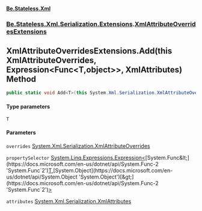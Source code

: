 #### [Be.Stateless.Xml](README.md 'README')
### [Be.Stateless.Xml.Serialization.Extensions](Be.Stateless.Xml.Serialization.Extensions.md 'Be.Stateless.Xml.Serialization.Extensions').[XmlAttributeOverridesExtensions](XmlAttributeOverridesExtensions.md 'Be.Stateless.Xml.Serialization.Extensions.XmlAttributeOverridesExtensions')

## XmlAttributeOverridesExtensions.Add<T>(this XmlAttributeOverrides, Expression<Func<T,object>>, XmlAttributes) Method

```csharp
public static void Add<T>(this System.Xml.Serialization.XmlAttributeOverrides overrides, System.Linq.Expressions.Expression<System.Func<T,object>> propertySelector, System.Xml.Serialization.XmlAttributes attributes);
```
#### Type parameters

<a name='Be.Stateless.Xml.Serialization.Extensions.XmlAttributeOverridesExtensions.Add_T_(thisSystem.Xml.Serialization.XmlAttributeOverrides,System.Linq.Expressions.Expression_System.Func_T,object__,System.Xml.Serialization.XmlAttributes).T'></a>

`T`
#### Parameters

<a name='Be.Stateless.Xml.Serialization.Extensions.XmlAttributeOverridesExtensions.Add_T_(thisSystem.Xml.Serialization.XmlAttributeOverrides,System.Linq.Expressions.Expression_System.Func_T,object__,System.Xml.Serialization.XmlAttributes).overrides'></a>

`overrides` [System.Xml.Serialization.XmlAttributeOverrides](https://docs.microsoft.com/en-us/dotnet/api/System.Xml.Serialization.XmlAttributeOverrides 'System.Xml.Serialization.XmlAttributeOverrides')

<a name='Be.Stateless.Xml.Serialization.Extensions.XmlAttributeOverridesExtensions.Add_T_(thisSystem.Xml.Serialization.XmlAttributeOverrides,System.Linq.Expressions.Expression_System.Func_T,object__,System.Xml.Serialization.XmlAttributes).propertySelector'></a>

`propertySelector` [System.Linq.Expressions.Expression&lt;](https://docs.microsoft.com/en-us/dotnet/api/System.Linq.Expressions.Expression-1 'System.Linq.Expressions.Expression`1')[System.Func&lt;](https://docs.microsoft.com/en-us/dotnet/api/System.Func-2 'System.Func`2')[T](XmlAttributeOverridesExtensions.Add_T_(thisXmlAttributeOverrides,Expression_Func_T,object__,XmlAttributes).md#Be.Stateless.Xml.Serialization.Extensions.XmlAttributeOverridesExtensions.Add_T_(thisSystem.Xml.Serialization.XmlAttributeOverrides,System.Linq.Expressions.Expression_System.Func_T,object__,System.Xml.Serialization.XmlAttributes).T 'Be.Stateless.Xml.Serialization.Extensions.XmlAttributeOverridesExtensions.Add<T>(this System.Xml.Serialization.XmlAttributeOverrides, System.Linq.Expressions.Expression<System.Func<T,object>>, System.Xml.Serialization.XmlAttributes).T')[,](https://docs.microsoft.com/en-us/dotnet/api/System.Func-2 'System.Func`2')[System.Object](https://docs.microsoft.com/en-us/dotnet/api/System.Object 'System.Object')[&gt;](https://docs.microsoft.com/en-us/dotnet/api/System.Func-2 'System.Func`2')[&gt;](https://docs.microsoft.com/en-us/dotnet/api/System.Linq.Expressions.Expression-1 'System.Linq.Expressions.Expression`1')

<a name='Be.Stateless.Xml.Serialization.Extensions.XmlAttributeOverridesExtensions.Add_T_(thisSystem.Xml.Serialization.XmlAttributeOverrides,System.Linq.Expressions.Expression_System.Func_T,object__,System.Xml.Serialization.XmlAttributes).attributes'></a>

`attributes` [System.Xml.Serialization.XmlAttributes](https://docs.microsoft.com/en-us/dotnet/api/System.Xml.Serialization.XmlAttributes 'System.Xml.Serialization.XmlAttributes')